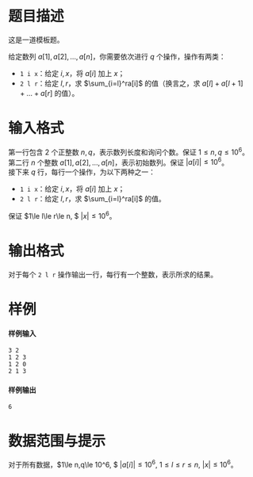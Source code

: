 
# 题目描述

这是一道模板题。

给定数列 $a[1], a[2], \dots, a[n]$，你需要依次进行 $q$ 个操作，操作有两类：

* `1 i x`：给定 $i,x$，将 $a[i]$ 加上 $x$；
* `2 l r`：给定 $l,r$，求 $\sum_{i=l}^ra[i]$ 的值（换言之，求 $a[l]+a[l+1]+\dots+a[r]$ 的值）。

# 输入格式

第一行包含 $2$ 个正整数 $n,q$，表示数列长度和询问个数。保证 $1\le n,q\le 10^6$。  
第二行 $n$ 个整数 $a[1], a[2], \dots, a[n]$，表示初始数列。保证 $|a[i]|\le 10^6$。  
接下来 $q$ 行，每行一个操作，为以下两种之一：

* `1 i x`：给定 $i,x$，将 $a[i]$ 加上 $x$；
* `2 l r`：给定 $l,r$，求 $\sum_{i=l}^ra[i]$ 的值。

保证 $1\le l\le r\le n, $ $|x|\le 10^6$。

# 输出格式

对于每个 `2 l r` 操作输出一行，每行有一个整数，表示所求的结果。

# 样例

#### 样例输入

```plain
3 2
1 2 3
1 2 0
2 1 3
```

#### 样例输出

```plain
6
```

# 数据范围与提示

对于所有数据，$1\le n,q\le 10^6, $ $|a[i]|\le 10^6$, $1\le l\le r\le n,$ $|x|\le 10^6$。

